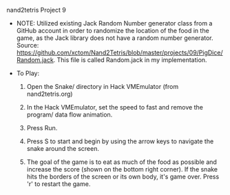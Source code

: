 nand2tetris Project 9

* NOTE: Utilized existing Jack Random Number generator class from a GitHub account in order to randomize the location of the food in the game, as the Jack library does not have a random number generator. Source: https://github.com/xctom/Nand2Tetris/blob/master/projects/09/PigDice/Random.jack. This file is called Random.jack in my implementation.

* To Play:

	1) Open the Snake/ directory in Hack VMEmulator (from nand2tetris.org)

	2) In the Hack VMEmulator, set the speed to fast and remove the program/ data flow animation.

	3) Press Run.

	4) Press S to start and begin by using the arrow keys to navigate the snake around the screen.

	5) The goal of the game is to eat as much of the food as possible and increase the score (shown on the bottom right corner). If the snake hits the borders of the screen or its own body, it's game over. Press 'r' to restart the game.